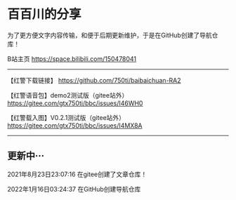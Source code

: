
# 百百川的分享

为了更方便文字内容传输，和便于后期更新维护，于是在GitHub创建了导航仓库！

B站主页 https://space.bilibili.com/150478041

----------------------------


【红警下载链接】
https://github.com/750ti/baibaichuan-RA2


【红警语音包】demo2测试版（gitee站外）
https://gitee.com/gtx750ti/bbc/issues/I46WH0

【红警载入图】V0.2.1测试版（gitee站外）
https://gitee.com/gtx750ti/bbc/issues/I4MX8A

----------------------------


更新中···
-----------

2021年8月23日23:07:16 在gitee创建了文章仓库！

2022年1月16日03:24:37 在GitHub创建导航仓库

